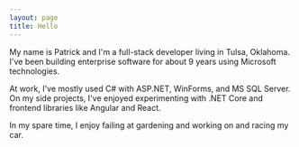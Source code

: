 ```yaml
---
layout: page
title: Hello
---
```

My name is Patrick and I'm a full-stack developer living in Tulsa, Oklahoma. I've been building enterprise software for about 9 years using Microsoft technologies.

At work, I've mostly used C# with ASP.NET, WinForms, and MS SQL Server. On my side projects, I've enjoyed experimenting with .NET Core and frontend libraries like Angular and React.

In my spare time, I enjoy failing at gardening and working on and racing my car.